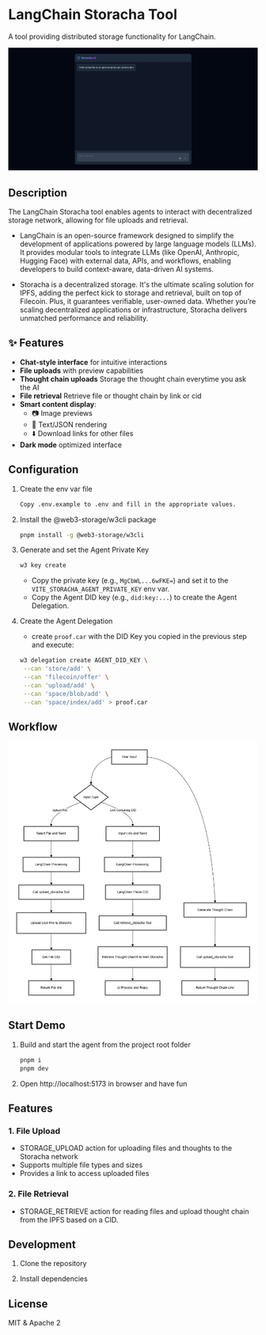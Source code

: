 # LangChain Storacha Tool
A tool providing distributed storage functionality for LangChain.

![LangChain Storacha Tool](./public/screenshot.png)

## Description
The LangChain Storacha tool enables agents to interact with decentralized storage network, allowing for file uploads and retrieval.

- LangChain is an open-source framework designed to simplify the development of applications powered by large language models (LLMs). It provides modular tools to integrate LLMs (like OpenAI, Anthropic, Hugging Face) with external data, APIs, and workflows, enabling developers to build context-aware, data-driven AI systems.


- Storacha is a decentralized storage. It's the ultimate scaling solution for IPFS, adding the perfect kick to storage and retrieval, built on top of Filecoin. Plus, it guarantees verifiable, user-owned data. Whether you’re scaling decentralized applications or infrastructure, Storacha delivers unmatched performance and reliability.


## ✨ Features

- **Chat-style interface** for intuitive interactions
- **File uploads** with preview capabilities
- **Thought chain uploads** Storage the thought chain everytime you ask the AI
- **File retrieval** Retrieve file or thought chain by link or cid
- **Smart content display**:
    - 📷 Image previews
    - 📝 Text/JSON rendering
    - ⬇️ Download links for other files
- **Dark mode** optimized interface

## Configuration

1. Create the env var file
    ```bash
    Copy .env.example to .env and fill in the appropriate values.
    ```

2. Install the @web3-storage/w3cli package
    ```bash
    pnpm install -g @web3-storage/w3cli
    ```

3. Generate and set the Agent Private Key
   ```bash
   w3 key create
   ```
   - Copy the private key (e.g., `MgCbWL...6wFKE=`) and set it to the `VITE_STORACHA_AGENT_PRIVATE_KEY` env var.
   - Copy the Agent DID key (e.g., `did:key:...`) to create the Agent Delegation.

4. Create the Agent Delegation
   - create `proof.car` with the DID Key you copied in the previous step and execute:
   ```bash
   w3 delegation create AGENT_DID_KEY \
    --can 'store/add' \
    --can 'filecoin/offer' \
    --can 'upload/add' \
    --can 'space/blob/add' \
    --can 'space/index/add' > proof.car
   ```
   

## Workflow
![LangChain Storacha Tool Workflow](./public/workflow.png)

## Start Demo
1. Build and start the agent from the project root folder
    ```bash
    pnpm i
    pnpm dev
    ```

2. Open http://localhost:5173 in browser and have fun

## Features

### 1. File Upload

- STORAGE_UPLOAD action for uploading files and thoughts to the Storacha network
- Supports multiple file types and sizes
- Provides a link to access uploaded files

### 2. File Retrieval

- STORAGE_RETRIEVE action for reading files and upload thought chain from the IPFS based on a CID.

## Development

1. Clone the repository

2. Install dependencies

## License

MIT & Apache 2
